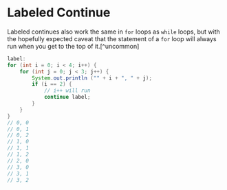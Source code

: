 # Labeled Continue

Labeled continues also work the same in `for` loops as `while` loops, but with the hopefully expected caveat that
the statement of a `for` loop will always run when you get to the top of it.[^uncommon]

```java
label:
for (int i = 0; i < 4; i++) {
    for (int j = 0; j < 3; j++) {
        System.out.println ("" + i + ", " + j);
        if (i == 2) {
            // i++ will run
            continue label;
        }
    }
}
// 0, 0
// 0, 1
// 0, 2
// 1, 0
// 1, 1
// 1, 2
// 2, 0
// 3, 0
// 3, 1
// 3, 2
```
